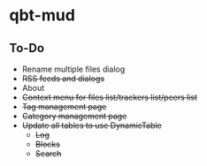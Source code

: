 ﻿# qbt-mud

## To-Do

- Rename multiple files dialog
- ~~RSS feeds and dialogs~~
- About
- ~~Context menu for files list/trackers list/peers list~~
- ~~Tag management page~~
- ~~Category management page~~
- ~~Update all tables to use DynamicTable~~
  - ~~Log~~
  - ~~Blocks~~
  - ~~Search~~